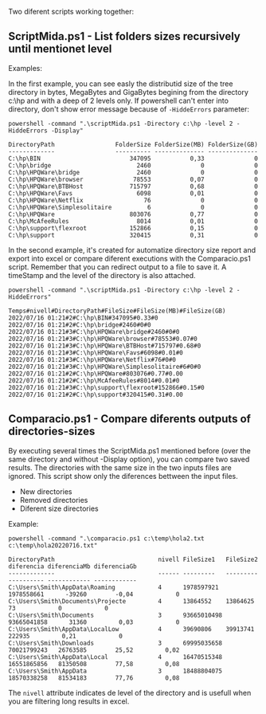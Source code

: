 Two diferent scripts working together:


ScriptMida.ps1 - List folders sizes recursively until mentionet level
-----------------------------------------------------------------------

Examples:

In the first example, you can see easly the distributid size of the tree directory in bytes, MegaBytes and GigaBytes begining from the directory c:\hp and with a deep of 2 levels only. If powershell can't enter into directory, don't show error message because of `-HiddeErrors` parameter:

`powershell -command ".\scriptMida.ps1 -Directory c:\hp -level 2 -HiddeErrors -Display"`

```
DirectoryPath                 FolderSize FolderSize(MB) FolderSize(GB)
-------------                 ---------- -------------- --------------
C:\hp\BIN                         347095           0,33              0
C:\hp\bridge                        2460              0              0
C:\hp\HPQWare\bridge                2460              0              0
C:\hp\HPQWare\browser              78553           0,07              0
C:\hp\HPQWare\BTBHost             715797           0,68              0
C:\hp\HPQWare\Favs                  6098           0,01              0
C:\hp\HPQWare\Netflix                 76              0              0
C:\hp\HPQWare\Simplesolitaire          6              0              0
C:\hp\HPQWare                     803076           0,77              0
C:\hp\McAfeeRules                   8014           0,01              0
C:\hp\support\flexroot            152866           0,15              0
C:\hp\support                     320415           0,31              0
```

In the second example, it's created for automatize directory size report and export into excel or compare diferent executions with the Comparacio.ps1 script. Remember that you can redirect output to a file to save it. A timeStamp and the level of the directory is also attached.

`powershell -command ".\scriptMida.ps1 -Directory c:\hp -level 2 -HiddeErrors"`
```
Temps#nivell#DirectoryPath#FileSize#FileSize(MB)#FileSize(GB)
2022/07/16 01:21#2#C:\hp\BIN#347095#0.33#0
2022/07/16 01:21#2#C:\hp\bridge#2460#0#0
2022/07/16 01:21#3#C:\hp\HPQWare\bridge#2460#0#0
2022/07/16 01:21#3#C:\hp\HPQWare\browser#78553#0.07#0
2022/07/16 01:21#3#C:\hp\HPQWare\BTBHost#715797#0.68#0
2022/07/16 01:21#3#C:\hp\HPQWare\Favs#6098#0.01#0
2022/07/16 01:21#3#C:\hp\HPQWare\Netflix#76#0#0
2022/07/16 01:21#3#C:\hp\HPQWare\Simplesolitaire#6#0#0
2022/07/16 01:21#2#C:\hp\HPQWare#803076#0.77#0.00
2022/07/16 01:21#2#C:\hp\McAfeeRules#8014#0.01#0
2022/07/16 01:21#3#C:\hp\support\flexroot#152866#0.15#0
2022/07/16 01:21#2#C:\hp\support#320415#0.31#0.00
```


Comparacio.ps1 - Compare diferents outputs of directories-sizes 
-------------------------------------------------------------------------------
By executing several times the ScriptMida.ps1 mentioned before (over the same directory and without -Display option), you can compare two saved results. 
The directories with the same size in the two inputs files are ignored. This script show only the diferences bettween the input files. 
- New directories
- Removed directories
- Diferent size directories

Example:

`powershell -command ".\comparacio.ps1 c:\temp\hola2.txt c:\temp\hola20220716.txt"`

```
DirectoryPath                             nivell FileSize1   FileSize2   diferencia diferenciaMb diferenciaGb
-------------                             ------ ---------   ---------   ---------- ------------ ------------
C:\Users\Smith\AppData\Roaming            4      1978597921  1978558661      -39260        -0,04            0
C:\Users\Smith\Documents\Projecte         4      13864552    13864625            73            0            0
C:\Users\Smith\Documents                  3      93665010498 93665041858      31360         0,03            0
C:\Users\Smith\AppData\LocalLow           4      39690806    39913741        222935         0,21            0
C:\Users\Smith\Downloads                  3      69995035658 70021799243   26763585        25,52         0,02
C:\Users\Smith\AppData\Local              4      16470515348 16551865856   81350508        77,58         0,08
C:\Users\Smith\AppData                    3      18488804075 18570338258   81534183        77,76         0,08
```

The `nivell` attribute indicates de level of the directory and is usefull when you are filtering long results in excel.
